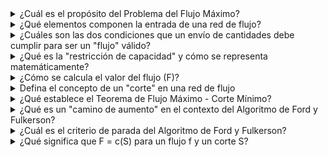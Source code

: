 <details>
<summary>¿Cuál es el propósito del Problema del Flujo Máximo?</summary>
Encontrar el valor máximo de flujo que se puede transportar desde un nodo origen (s) hasta un nodo destino (t) en una red dirigida.
</details>

<details>
<summary>¿Qué elementos componen la entrada de una red de flujo?</summary>
Un grafo dirigido G=(N,A), los nodos especiales s (origen) y t (destino), y una función de capacidad c para los arcos.
</details>

<details>
<summary>¿Cuáles son las dos condiciones que un envío de cantidades debe cumplir para ser un "flujo" válido?</summary>
1. Restricción de Capacidad: El flujo por un arco no debe superar su capacidad.
2. Conservación del Flujo: En todos los nodos intermedios, el flujo que entra debe ser igual al flujo que sale.
</details>

<details>
<summary>¿Qué es la "restricción de capacidad" y cómo se representa matemáticamente?</summary>
Es la condición de que la cantidad de flujo f(e) enviada por un arco e debe ser menor o igual a su capacidad c(e), es decir, f(e)\le c(e).
</details>

<details>
<summary>¿Cómo se calcula el valor del flujo (F)?</summary>
Se calcula como la cantidad total de flujo que sale del nodo origen (s).
</details>

<details>
<summary>Defina el concepto de un "corte" en una red de flujo</summary>
Es una partición de los nodos en dos conjuntos, S y \overline{S}, donde el nodo origen s está en S y el nodo destino t está en \overline{S}.
</details>

<details>
<summary>¿Qué establece el Teorema de Flujo Máximo - Corte Mínimo?</summary>
Establece que el valor del flujo máximo es igual a la capacidad del corte mínimo en la red.
</details>

<details>
<summary>¿Qué es un "camino de aumento" en el contexto del Algoritmo de Ford y Fulkerson?</summary>
Es un camino orientado desde el origen (s) hasta el destino (t) en la Red Residual que tiene capacidad disponible para transportar flujo adicional.
</details>

<details>
<summary>¿Cuál es el criterio de parada del Algoritmo de Ford y Fulkerson?</summary>
El flujo es máximo cuando no se puede encontrar ningún camino de aumento en la Red Residual.
</details>

<details>
<summary>¿Qué significa que F = c(S) para un flujo f y un corte S?</summary>
Significa que f es un flujo máximo y S es un corte de capacidad mínima.
</details>
